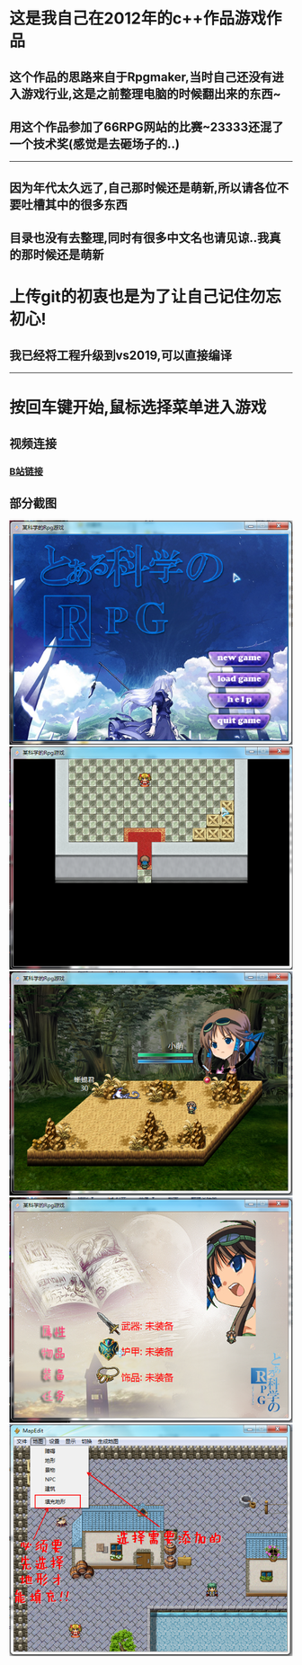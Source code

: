 # 这是我自己在2012年的c++作品游戏作品  

## 这个作品的思路来自于Rpgmaker,当时自己还没有进入游戏行业,这是之前整理电脑的时候翻出来的东西~

## 用这个作品参加了66RPG网站的比赛~23333还混了一个技术奖(感觉是去砸场子的..)

---

## 因为年代太久远了,自己那时候还是萌新,所以请各位不要吐槽其中的很多东西
## 目录也没有去整理,同时有很多中文名也请见谅..我真的那时候还是萌新 

# 上传git的初衷也是为了让自己记住勿忘初心!

## 我已经将工程升级到vs2019,可以直接编译

---

# 按回车键开始,鼠标选择菜单进入游戏

## 视频连接
### [B站链接](https://www.bilibili.com/video/av339288 "B站链接")

## 部分截图
![](Pic/截图02.png)
![](Pic/截图05.png)
![](Pic/截图32.png)
![](Pic/截图08.png)
![](Pic/截图56.png)